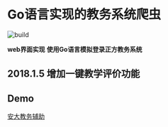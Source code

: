 # Go语言实现的教务系统爬虫

![build](https://www.travis-ci.org/Nickqiaoo/beego-webcrawler.svg?branch=master) 

 **web界面实现**
 **使用Go语言模拟登录正方教务系统**
 

## 2018.1.5 增加一键教学评价功能

 ## Demo
 
 [安大教务辅助](http://119.28.187.154/login)


